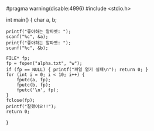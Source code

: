 #pragma warning(disable:4996)
#include <stdio.h>

int main()
{ 
    char a, b;
    
    printf("좋아하는 알파벳: ");
    scanf("%c", &a);
    printf("좋아하는 알파벳: ");
    scanf("%c", &b);

    FILE* fp;
    fp = fopen("alpha.txt", "w");
    if (fp == NULL) { printf("파일 열기 실패\n"); return 0; }
    for (int i = 0; i < 10; i++) {
        fputc(a, fp);
        fputc(b, fp);
        fputc('\n', fp);
    }
    fclose(fp);
    printf("잘했어요!!");
    return 0;
}
